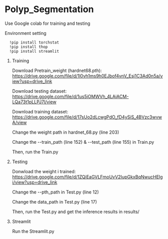 # Polyp_Segmentation
  Use Google colab for training and testing
  
  Environment setting
  
      !pip install torchstat
      !pip install thop
      !pip install streamlit
1. Training
   
    Download Pretrain_weight (hardnet68.pth): https://drive.google.com/file/d/1l0vh1ms9h0EJbof4vnV_Esj1C3Ad0n5a/view?usp=drive_link
  
    Download testing dataset: https://drive.google.com/file/d/1us5iOMWVh_4LAiACM-LQa73t1pLLPJ7l/view
     
    Download training dataset: https://drive.google.com/file/d/17sUo2dLcwgPdO_fD4ySiS_4BVzc3wvwA/view

    Change the weight path in hardnet_68.py (line 203)

    Change the --train_path (line 152) & --test_path (line 155) in Train.py
  
    Then, run the Train.py
  
3. Testing 

    Donwload the weight i trained: https://drive.google.com/file/d/1ZQiEaGVLFmoUvV2IupGkxBqNwucHElgi/view?usp=drive_link

    Change the --pth_path in Test.py (line 12)

    Change the data_path in Test.py (line 17)
  
    Then, run the Test.py and get the inference results in results/
  
5. Streamlit

    Run the Streamlit.py
